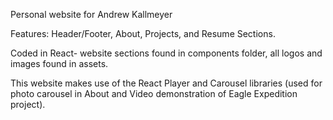 Personal website for Andrew Kallmeyer

Features: Header/Footer, About, Projects, and Resume Sections. 

Coded in React- website sections found in components folder, all logos and images found in assets. 

This website makes use of the React Player and Carousel libraries (used for photo carousel in About and Video demonstration of Eagle Expedition project). 
